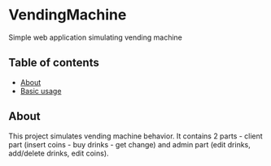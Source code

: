 # VendingMachine
Simple web application simulating vending machine

## Table of contents
* [About](#about)
* [Basic usage](#basic-usage)

## About
This project simulates vending machine behavior. It contains 2 parts - client part (insert coins - buy drinks - get change) and admin part (edit drinks, add/delete drinks, edit coins). 

